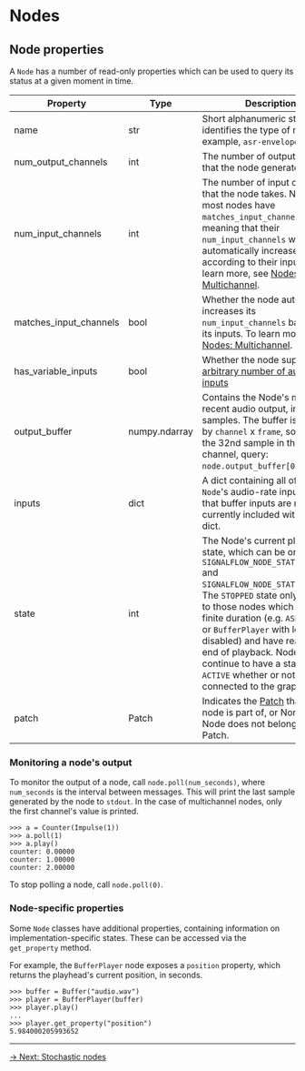 # Nodes

## Node properties

A `Node` has a number of read-only properties which can be used to query its status at a given moment in time.

| Property | Type | Description                                                                                                                                                                                                                                                                |
|----------|--|----------------------------------------------------------------------------------------------------------------------------------------------------------------------------------------------------------------------------------------------------------------------------|
| name     | str | Short alphanumeric string that identifies the type of node (for example, `asr-envelope`)                                                                                                                                                                                   |
| num_output_channels | int | The number of output channels that the node generates.                                                                                                                                                                                                                     |
| num_input_channels | int | The number of input channels that the node takes. Note that most nodes have `matches_input_channels` set, meaning that their `num_input_channels` will be automatically increased according to their inputs. To learn more, see [Nodes: Multichannel](multichannel.md). | 
| matches_input_channels | bool | Whether the node automatically increases its `num_input_channels` based on its inputs. To learn more, see [Nodes: Multichannel](multichannel.md). |
| has_variable_inputs | bool | Whether the node supports an [arbitrary number of audio-rate inputs](inputs.md#variable-input-nodes) |
| output_buffer | numpy.ndarray | Contains the Node's most recent audio output, in `float32` samples. The buffer is indexed by `channel` x `frame`, so to obtain the 32nd sample in the first channel, query: `node.output_buffer[0][31]`.  |
| inputs | dict | A dict containing all of the `Node`'s audio-rate inputs. Note that buffer inputs are not currently included within this dict. |
| state | int | The Node's current playback state, which can be one of `SIGNALFLOW_NODE_STATE_ACTIVE` and `SIGNALFLOW_NODE_STATE_STOPPED`. The `STOPPED` state only applies to those nodes which have a finite duration (e.g. `ASREnvelope`, or `BufferPlayer` with looping disabled) and have reached the end of playback. Nodes continue to have a state of `ACTIVE` whether or not they are connected to the graph. | 
| patch | Patch | Indicates the [Patch](../patch/index.md) that the node is part of, or None if the Node does not belong to a Patch. | 

### Monitoring a node's output

To monitor the output of a node, call `node.poll(num_seconds)`, where `num_seconds` is the interval between messages. This will print the last sample generated by the node to `stdout`. In the case of multichannel nodes, only the first channel's value is printed.

```
>>> a = Counter(Impulse(1))
>>> a.poll(1)
>>> a.play()
counter: 0.00000
counter: 1.00000
counter: 2.00000
```

To stop polling a node, call `node.poll(0)`.

### Node-specific properties

Some `Node` classes have additional properties, containing information on implementation-specific states. These can be accessed via the `get_property` method.

For example, the `BufferPlayer` node exposes a `position` property, which returns the playhead's current position, in seconds.

```
>>> buffer = Buffer("audio.wav")
>>> player = BufferPlayer(buffer)
>>> player.play()
...
>>> player.get_property("position")
5.984000205993652
```

---

[→ Next: Stochastic nodes](stochastic.md)
